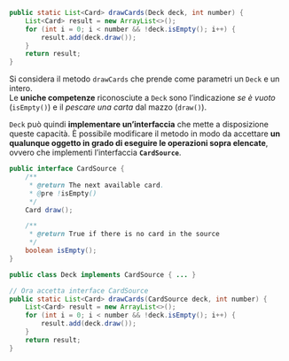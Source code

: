 ```java
public static List<Card> drawCards(Deck deck, int number) {
    List<Card> result = new ArrayList<>();
    for (int i = 0; i < number && !deck.isEmpty(); i++) {
        result.add(deck.draw());
    }
    return result;
}
```

Si considera il metodo `drawCards` che prende come parametri un `Deck` e un intero.  
Le **uniche competenze** riconosciute a `Deck` sono l’indicazione _se è vuoto_ (`isEmpty()`) e il _pescare una carta_ dal mazzo (`draw()`). 

`Deck` può quindi **implementare un’interfaccia** che mette a disposizione queste capacità.
È possibile modificare il metodo in modo da accettare **un qualunque oggetto in grado di eseguire le operazioni sopra elencate**, ovvero che implementi l’interfaccia **`CardSource`**.

```java
public interface CardSource {
    /**
     * @return The next available card.
     * @pre !isEmpty()
     */
    Card draw();

    /**
     * @return True if there is no card in the source
     */
    boolean isEmpty();
}

public class Deck implements CardSource { ... }
```

```java
// Ora accetta interface CardSource
public static List<Card> drawCards(CardSource deck, int number) {
    List<Card> result = new ArrayList<>();
    for (int i = 0; i < number && !deck.isEmpty(); i++) {
        result.add(deck.draw());
    }
    return result;
}
```